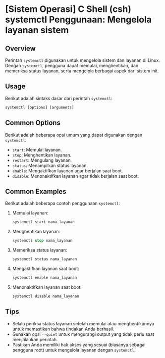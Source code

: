 # [Sistem Operasi] C Shell (csh) systemctl Penggunaan: Mengelola layanan sistem

## Overview
Perintah `systemctl` digunakan untuk mengelola sistem dan layanan di Linux. Dengan `systemctl`, pengguna dapat memulai, menghentikan, dan memeriksa status layanan, serta mengelola berbagai aspek dari sistem init.

## Usage
Berikut adalah sintaks dasar dari perintah `systemctl`:

```csh
systemctl [options] [arguments]
```

## Common Options
Berikut adalah beberapa opsi umum yang dapat digunakan dengan `systemctl`:

- `start`: Memulai layanan.
- `stop`: Menghentikan layanan.
- `restart`: Mengulang layanan.
- `status`: Menampilkan status layanan.
- `enable`: Mengaktifkan layanan agar berjalan saat boot.
- `disable`: Menonaktifkan layanan agar tidak berjalan saat boot.

## Common Examples
Berikut adalah beberapa contoh penggunaan `systemctl`:

1. Memulai layanan:
   ```csh
   systemctl start nama_layanan
   ```

2. Menghentikan layanan:
   ```csh
   systemctl stop nama_layanan
   ```

3. Memeriksa status layanan:
   ```csh
   systemctl status nama_layanan
   ```

4. Mengaktifkan layanan saat boot:
   ```csh
   systemctl enable nama_layanan
   ```

5. Menonaktifkan layanan saat boot:
   ```csh
   systemctl disable nama_layanan
   ```

## Tips
- Selalu periksa status layanan setelah memulai atau menghentikannya untuk memastikan bahwa tindakan Anda berhasil.
- Gunakan opsi `--quiet` untuk mengurangi output yang tidak perlu saat menjalankan perintah.
- Pastikan Anda memiliki hak akses yang sesuai (biasanya sebagai pengguna root) untuk mengelola layanan dengan `systemctl`.